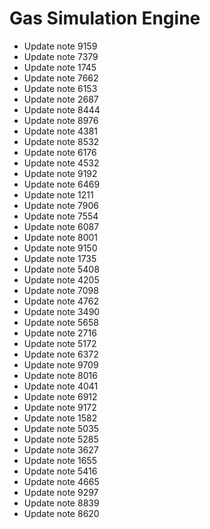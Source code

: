 # Gas Simulation Engine
- Update note 9159
- Update note 7379
- Update note 1745
- Update note 7662
- Update note 6153
- Update note 2687
- Update note 8444
- Update note 8976
- Update note 4381
- Update note 8532
- Update note 6176
- Update note 4532
- Update note 9192
- Update note 6469
- Update note 1211
- Update note 7906
- Update note 7554
- Update note 6087
- Update note 8001
- Update note 9150
- Update note 1735
- Update note 5408
- Update note 4205
- Update note 7098
- Update note 4762
- Update note 3490
- Update note 5658
- Update note 2716
- Update note 5172
- Update note 6372
- Update note 9709
- Update note 8016
- Update note 4041
- Update note 6912
- Update note 9172
- Update note 1582
- Update note 5035
- Update note 5285
- Update note 3627
- Update note 1655
- Update note 5416
- Update note 4665
- Update note 9297
- Update note 8839
- Update note 8620
